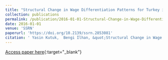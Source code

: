 ```yaml
---
title: "Structural Change in Wage Differentiation Patterns for Turkey in Terms of Working in the Same Industry"
collection: publications
permalink: /publication/2016-01-01-Structural-Change-in-Wage-Differentiation-Patterns-for-Turkey-in-Terms-of-Working-in-the-Same-Industry
date: 2016-01-01
venue: 'SSRN'
paperurl: 'https://doi.org/10.2139/ssrn.2853081'
citation: ' Yasin Kutuk,  Bengi İlhan, &quot;Structural Change in Wage Differentiation Patterns for Turkey in Terms of Working in the Same Industry.&quot; SSRN, 2016.'
---
```

[Access paper here](https://doi.org/10.2139/ssrn.2853081){:target="_blank"}
